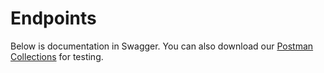 # Endpoints
Below is documentation in Swagger. You can also download our [Postman Collections](/resources/NYC_Benefits_Eligibility_API_Postman_Collection.zip) for testing.